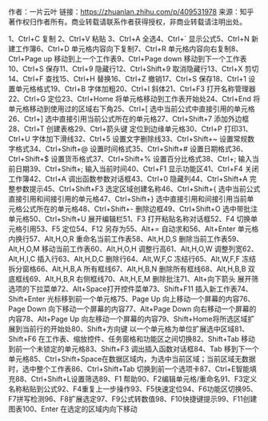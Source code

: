 作者：一片云叶
链接：https://zhuanlan.zhihu.com/p/409531978
来源：知乎
著作权归作者所有。商业转载请联系作者获得授权，非商业转载请注明出处。

1、Ctrl+C    复制 2、Ctrl+V    粘贴 3、Ctrl+A    全选4、Ctrl+`    显示公式5、Ctrl+N   新建工作簿6、Ctrl+D   单元格内容向下复制7、Ctrl+R   单元格内容向右复制8、Ctrl+Page up   移动到上一个工作表9、Ctrl+Page down  移动到下一个工作表10、Ctrl+S   保存11、Ctrl+9   隐藏行12、Ctrl+Shift+9   取消隐藏行13、Ctrl+X   剪切14、Ctrl+F   查找15、Ctrl+H   替换16、Ctrl+Z   撤销17、Ctrl+S   保存18、Ctrl+1   设置单元格格式19、Ctrl+B   字体加粗20、Ctrl+I     斜体21、Ctrl+F3   打开名称管理器22、Ctrl+G   定位23、Ctrl+Home   将单元格移动到工作表开始处24、Ctrl+End    将单元格移动到使用过的区域右下角25、Ctrl+[   选中当前公式中直接引用的单元格26、Ctrl+]   选中直接引用当前公式所在的单元格27、Ctrl+Shift+7 添加外边框28、Ctrl+T 创建表格29、Ctrl+箭头键   定位到边缘单元格30、Ctrl+P  打印31、Ctrl+U   字体加下滑线32、Ctrl+5   设置文字删除线33、Ctrl+Shift+~    设置常规数字格式34、Ctrl+Shift+@   设置时间格式35、Ctrl+Shift+#    设置日期格式36、Ctrl+Shift+$    设置货币格式37、Ctrl+Shift+%   设置百分比格式38、Ctrl+;   输入当前日期39、Ctrl+Shift+;   输入当前时间40、Ctrl+F1   显示功能区41、Ctrl+F4   关闭工作簿42、Ctrl+A     调出函数参数对话框43、Ctrl+0     隐藏列44、Ctrl+Shift+A 完整参数提示45、Ctrl+Shift+F3 选定区域创建名称46、Ctrl+Shift+{ 选中当前公式直接引用和间接引用的单元格47、Ctrl+Shift+} 选中直接引用和间接引用当前单元格公式所在的单元格48、Ctrl+Shift+- 删除边框49、Ctrl+Shift+O 选中带批注单元格50、Ctrl+Shift+U 展开编辑栏51、F3 打开粘贴名称对话框52、F4 切换单元格引用53、F5 定位54、F12 另存为55、Alt+= 自动求和56、Alt+Enter 单元格内换行57、Alt,H,O,R 重命名当前工作表58、Alt,H,D,S 删除当前工作表59、Alt,H,O,M 移动当前工作表60、Alt,H,O,H 调整行高61、Alt,H,O,W 调整列宽62、Alt,H,I,C 插入行63、Alt,H,D,C 删除行64、Alt,W,F,C 冻结行65、Alt,W,F,F 冻结拆分窗格66、Alt,H,B,A 所有框线67、Alt,H,B,N 删除所有框线68、Alt,H,B,B 双底框线69、Alt,H,B,R 右侧框线70、Alt,H,E,M 删除批注71、Alt+向下箭头 展开筛选项的下拉菜单72、Alt+Space打开控件菜单73、Shift+F11 插入新工作表74、Shift+Enter 光标移到前一个单元格75、Page Up 向上移动一个屏幕的内容76、Page Down 向下移动一个屏幕的内容77、Alt+Page Down 向右移动一个屏幕的内容78、Alt+Page Up 向左移动一个屏幕的内容79、Shift+Home将所选区域扩展到当前行的开始处80、Shift+方向键 以一个单元格为单位扩展选中区域81、Shift+F6 在工作表、缩放控件、任务窗格和功能区之间切换82、Shift+Tab 移动到前一个未锁定的单元格83、Shift+F3 调出插入函数对话框84、Tab 移到下一个单元格85、Ctrl+Shift+Space在数据区域内，为选中当前区域；当前区域无数据时，选中整个工作表86、Ctrl+Shift+Tab 切换到前一个选项卡87、Ctrl+E智能填充88、Ctrl+Shift+L设置筛选89、F1 帮助90、F2编辑单元格/重命名91、F3定义名称粘贴到公式92、F4重复上一步操作93、F5快速定位94、F6功能区切换95、F7拼写检测96、F8扩展选定97、F9公式转数值98、F10快捷键提示99、F11创建图表100、Enter 在选定的区域内向下移动